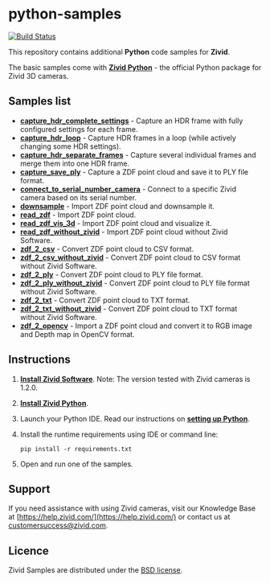 # python-samples

[![Build Status][ci-badge]][ci-url]

This repository contains additional **Python** code samples for **Zivid**.

The basic samples come with [**Zivid Python**](https://github.com/zivid/zivid-python) - the official Python package for Zivid 3D cameras.

## Samples list
- [**capture_hdr_complete_settings**](https://github.com/zivid/python-samples/blob/master/capture_hdr_complete_settings.py) - Capture an HDR frame with fully configured settings for each frame.
- [**capture_hdr_loop**](https://github.com/zivid/python-samples/blob/master/capture_hdr_loop.py) - Capture HDR frames in a loop (while actively changing some HDR settings).
- [**capture_hdr_separate_frames**](https://github.com/zivid/python-samples/blob/master/capture_hdr_separate_frames.py) - Capture several individual frames and merge them into one HDR frame.
- [**capture_save_ply**](https://github.com/zivid/python-samples/blob/master/capture_save_ply.py) - Capture a ZDF point cloud and save it to PLY file format.
- [**connect_to_serial_number_camera**](https://github.com/zivid/python-samples/blob/master/connect_to_serial_number_camera.py) - Connect to a specific Zivid camera based on its serial number.
- [**downsample**](https://github.com/zivid/python-samples/blob/master/downsample.py) - Import ZDF point cloud and downsample it.
- [**read_zdf**](https://github.com/zivid/python-samples/blob/master/read_zdf.py) - Import ZDF point cloud.
- [**read_zdf_vis_3d**](https://github.com/zivid/python-samples/blob/master/read_zdf_vis_3d.py) - Import ZDF point cloud and visualize it.
- [**read_zdf_without_zivid**](https://github.com/zivid/python-samples/blob/master/read_zdf_without_zivid.py) - Import ZDF point cloud without Zivid Software.
- [**zdf_2_csv**](https://github.com/zivid/python-samples/blob/master/zdf_2_csv.py) - Convert ZDF point cloud to CSV format.
- [**zdf_2_csv_without_zivid**](https://github.com/zivid/python-samples/blob/master/zdf_2_csv_without_zivid.py) - Convert ZDF point cloud to CSV format without Zivid Software.
- [**zdf_2_ply**](https://github.com/zivid/python-samples/blob/master/zdf_2_ply.py) - Convert ZDF point cloud to PLY file format.
- [**zdf_2_ply_without_zivid**](https://github.com/zivid/python-samples/blob/master/zdf_2_ply_without_zivid.py) - Convert ZDF point cloud to PLY file format without Zivid Software.
- [**zdf_2_txt**](https://github.com/zivid/python-samples/blob/master/zdf_2_txt.py) - Convert ZDF point cloud to TXT format.
- [**zdf_2_txt_without_zivid**](https://github.com/zivid/python-samples/blob/master/zdf_2_txt_without_zivid.py) - Convert ZDF point cloud to TXT format without Zivid Software.
- [**zdf_2_opencv**](https://github.com/zivid/python-samples/blob/master/zdf_2_opencv.py) - Import a ZDF point cloud and convert it to RGB image and Depth map in OpenCV format.

## Instructions

1. [**Install Zivid Software**](https://www.zivid.com/downloads).
Note: The version tested with Zivid cameras is 1.2.0.

2. [**Install Zivid Python**](https://github.com/zivid/zivid-python).

3. Launch your Python IDE. Read our instructions on [**setting up Python**](https://zivid.atlassian.net/wiki/spaces/ZividKB/pages/427556/Setting+up+Python).

4. Install the runtime requirements using IDE or command line:

       pip install -r requirements.txt

5. Open and run one of the samples.

## Support
If you need assistance with using Zivid cameras, visit our Knowledge Base at [https://help.zivid.com/](https://help.zivid.com/) or contact us at [customersuccess@zivid.com](mailto:customersuccess@zivid.com).

## Licence
Zivid Samples are distributed under the [BSD license](https://github.com/zivid/python-samples/blob/master/LICENSE).

[ci-badge]: https://img.shields.io/azure-devops/build/zivid-devops/376f5fda-ba80-4d6c-aaaa-cbcd5e0ad6c0/2/master.svg
[ci-url]: https://dev.azure.com/zivid-devops/python-samples/_build/latest?definitionId=2&branchName=master